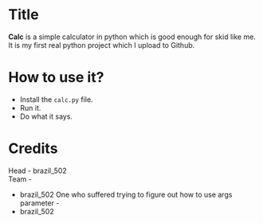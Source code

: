 # Title
**Calc** is a simple calculator in python which is good enough for skid like me.
<br>
It is my first real python project which I upload to Github.
# How to use it?
* Install the ```calc.py``` file.
* Run it.
* Do what it says.
# Credits
Head - brazil_502
<br>
Team - 
* brazil_502
One who suffered trying to figure out how to use args parameter -
* brazil_502
